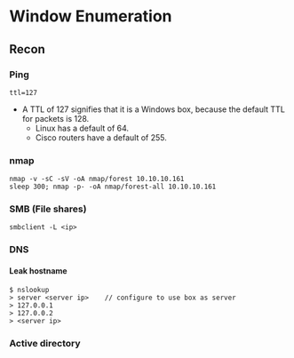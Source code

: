 # Window Enumeration

## Recon

### Ping
```
ttl=127
```

- A TTL of 127 signifies that it is a Windows box, because the default TTL for packets is 128.
  - Linux has a default of 64.
  - Cisco routers have a default of 255.

### nmap
```
nmap -v -sC -sV -oA nmap/forest 10.10.10.161
sleep 300; nmap -p- -oA nmap/forest-all 10.10.10.161
```

### SMB (File shares)
```
smbclient -L <ip>
```

### DNS

#### Leak hostname
```
$ nslookup
> server <server ip>    // configure to use box as server
> 127.0.0.1
> 127.0.0.2
> <server ip>
```

### Active directory
```
```
